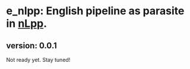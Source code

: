 # e_nlpp: English pipeline as parasite in [nLpp](https://github.com/PaulHuygen/nlpp). 
## version: 0.0.1

Not ready yet. Stay tuned!


